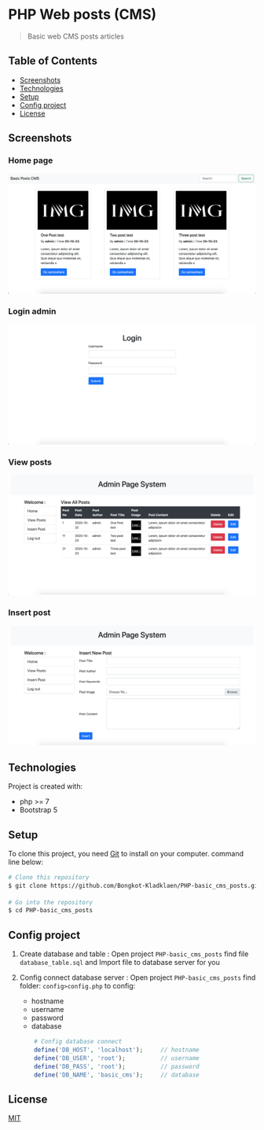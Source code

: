 # PHP Web posts  (CMS)
>Basic web CMS posts articles

## Table of Contents
  - [Screenshots](#screenshots)
  - [Technologies](#technologies)
  - [Setup](#setup)
  - [Config project](#config-project)
  - [License](#license)
  
## Screenshots
### Home page
![](sceenshots/home.png)
### Login admin
![](sceenshots/login.png)
### View posts
![](sceenshots/viewpost.png)
### Insert post
![](sceenshots/insert.png)

## Technologies
Project is created with:
- php >= 7
- Bootstrap 5


## Setup
To clone this project, you need [Git](https://git-scm.com) to install on your computer. command line below:

```zsh
# Clone this repository
$ git clone https://github.com/Bongkot-Kladklaen/PHP-basic_cms_posts.git

# Go into the repository
$ cd PHP-basic_cms_posts
```
## Config project
1. Create database and table : Open project `PHP-basic_cms_posts` find file `database_table.sql` and Import file to database server for you
2. Config connect database server : Open project `PHP-basic_cms_posts` find folder: `config>config.php` to config:
    - hostname
    - username
    - password
    - database
 
    ```php
        # Config database connect
        define('DB_HOST', 'localhost');     // hostname
        define('DB_USER', 'root');          // username
        define('DB_PASS', 'root');          // password
        define('DB_NAME', 'basic_cms');     // database
    ```

## License
[MIT](https://choosealicense.com/licenses/mit/)